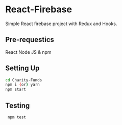# React-Firebase
  Simple React firebase project with Redux and Hooks.

## Pre-requestics
React
Node JS & npm 

## Setting Up
 ```sh
cd Charity-Funds
npm i (or) yarn
npm start
```
 
## Testing
```sh
 npm test
```
